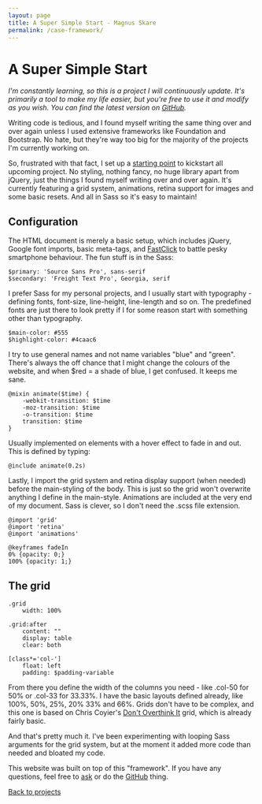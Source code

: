 ```yaml
---
layout: page
title: A Super Simple Start - Magnus Skare
permalink: /case-framework/
---
```


A Super Simple Start
=

*I'm constantly learning, so this is a project I will continuously update. It's primarily a tool to make my life easier, but you're free to use it and modify as you wish. You can find the latest version on <a href="https://github.com/partcoffee/startAgain" taget="_blank">GitHub</a>.*

Writing code is tedious, and I found myself writing the same thing over and over again unless I used extensive frameworks like Foundation and Bootstrap. No hate, but they're way too big for the majority of the projects I'm currently working on.

So, frustrated with that fact, I set up a <a href="https://github.com/partcoffee/startAgain" target="_blank">starting point</a> to kickstart all upcoming project. No styling, nothing fancy, no huge library apart from jQuery, just the things I found myself writing over and over again. It's currently featuring a grid system, animations, retina support for images and some basic resets. And all in Sass so it's easy to maintain!

Configuration
-

The HTML document is merely a basic setup, which includes jQuery, Google font imports, basic meta-tags, and <a href="https://github.com/ftlabs/fastclick" target="_blank">FastClick</a> to battle pesky smartphone behaviour. The fun stuff is in the Sass:

	$primary: 'Source Sans Pro', sans-serif
	$secondary: 'Freight Text Pro', Georgia, serif

I prefer Sass for my personal projects, and I usually start with typography - defining fonts, font-size, line-height, line-length and so on. The predefined fonts are just there to look pretty if I for some reason start with something other than typography.

	$main-color: #555
	$highlight-color: #4caac6

I try to use general names and not name variables "blue" and "green". There's always the off chance that I might change the colours of the website, and when $red = a shade of blue, I get confused. It keeps me sane.


	@mixin animate($time) {
		-webkit-transition: $time
		-moz-transition: $time
		-o-transition: $time
		transition: $time
	}

Usually implemented on elements with a hover effect to fade in and out. This is defined by typing:

	@include animate(0.2s)

Lastly, I import the grid system and retina display support (when needed) before the main-styling of the body. This is just so the grid won't overwrite anything I define in the main-style. Animations are included at the very end of my document. Sass is clever, so I don't need the .scss file extension.

	@import 'grid'
	@import 'retina'
	@import 'animations'

	@keyframes fadeIn
	0% {opacity: 0;}
	100% {opacity: 1;}

The grid
-

	.grid
		width: 100%

	.grid:after
		content: ""
		display: table
		clear: both

	[class*='col-']
		float: left
		padding: $padding-variable

From there you define the width of the columns you need - like .col-50 for 50% or .col-33 for 33.33%. I have the basic layouts defined already, like 100%, 50%, 25%, 20% 33% and 66%. Grids don't have to be complex, and this one is based on Chris Coyier's <a href="http://css-tricks.com/dont-overthink-it-grids/" target="_blank">Don't Overthink It</a> grid, which is already fairly basic.

And that's pretty much it. I've been experimenting with looping Sass arguments for the grid system, but at the moment it added more code than needed and bloated my code.

This website was built on top of this "framework". If you have any questions, feel free to <a href="https://twitter.com/MagnusSkare" target="_blank">ask</a> or do the <a href="https://github.com/partcoffee/startAgain" target="_blank">GitHub</a> thing.

<a href="/projects" class="next">Back to projects</a>